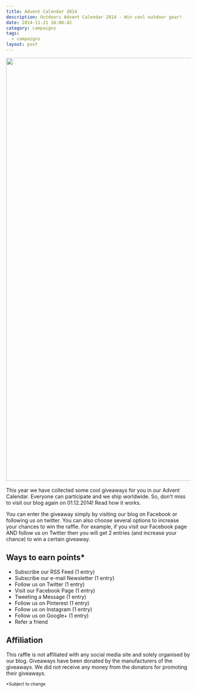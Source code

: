 ```yaml
---
title: Advent Calendar 2014
description: Outdoors Advent Calendar 2014 - Win cool outdoor gear!
date: 2014-11-21 16:08:42
category: campaigns
tags:
  - campaigns
layout: post
---
```

<a href="https://www.flickr.com/photos/90204224@N07/15658373079"><img src="https://farm8.staticflickr.com/7481/15658373079_b150a16f52_c.jpg" width="1150"></a>
<br><br>
This year we have collected some cool giveaways for you in our Advent Calendar. Everyone can participate and we ship worldwide. So, don't miss to visit our blog again on 01.12.2014! Read how it works.<!--more--><br>

You can enter the giveaway simply by visiting our blog on Facebook or following us on twitter.  You can also choose several options to increase your chances to win the raffle. For example, if you visit our Facebook page AND follow us on Twitter then you will get 2 entries (and increase your chance) to win a certain giveaway.

## Ways to earn points*

* Subscribe our RSS Feed (1 entry)
* Subscribe our e-mail Newsletter (1 entry)
* Follow us on Twitter (1 entry)
* Visit our Facebook Page (1 entry)
* Tweeting a Message (1 entry)
* Follow us on Pinterest (1 entry)
* Follow us on Instagram (1 entry)
* Follow us on Google+ (1 entry)
* Refer a friend

## Affiliation
This raffle is not affiliated with any social media site and solely organised by our blog. Giveaways have been donated by the manufacturers of the giveaways. We did not receive any money from the donators for promoting their giveaways.

<small>*Subject to change</small>
